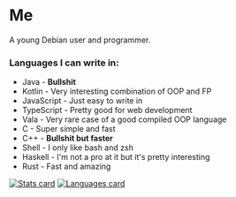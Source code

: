 # Me
A young Debian user and programmer.

### Languages I can write in:
- Java - **Bullshit**
- Kotlin - Very interesting combination of OOP and FP
- JavaScript - Just easy to write in
- TypeScript - Pretty good for web development
- Vala - Very rare case of a good compiled OOP language
- C - Super simple and fast
- C++ - **Bullshit but faster**
- Shell - I only like bash and zsh
- Haskell - I'm not a pro at it but it's pretty interesting
- Rust - Fast and amazing

[![Stats card](https://github-readme-stats.vercel.app/api?username=overlisted&count_private=true&show_icons=true)](https://github.com/anuraghazra/github-readme-stats)
[![Languages card](https://github-readme-stats.vercel.app/api/top-langs/?username=overlisted&layout=compact&hide=shell)](https://github.com/anuraghazra/github-readme-stats)
